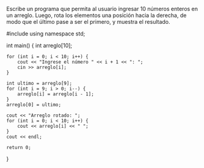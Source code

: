 Escribe un programa que permita al usuario ingresar 10 números enteros en un arreglo. Luego, rota los elementos una posición hacia la derecha, de modo que el último pase a ser el primero, y muestra el resultado.

#include <iostream>
using namespace std;

int main() {
    int arreglo[10];

    for (int i = 0; i < 10; i++) {
        cout << "Ingrese el número " << i + 1 << ": ";
        cin >> arreglo[i];
    }

    int ultimo = arreglo[9];
    for (int i = 9; i > 0; i--) {
        arreglo[i] = arreglo[i - 1];
    }
    arreglo[0] = ultimo;

    cout << "Arreglo rotado: ";
    for (int i = 0; i < 10; i++) {
        cout << arreglo[i] << " ";
    }
    cout << endl;

    return 0;
}

